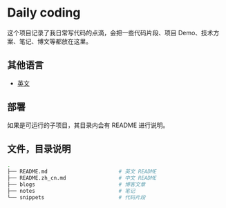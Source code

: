 # Daily coding
这个项目记录了我日常写代码的点滴，会把一些代码片段、项目 Demo、技术方案、笔记、博文等都放在这里。

## 其他语言
- [英文](README.md "英文 README.md")

## 部署
如果是可运行的子项目，其目录内会有 README 进行说明。

## 文件，目录说明
```bash
.
├── README.md                       # 英文 README
├── README.zh_cn.md                 # 中文 README
├── blogs                           # 博客文章
├── notes                           # 笔记
└── snippets                        # 代码片段
```
